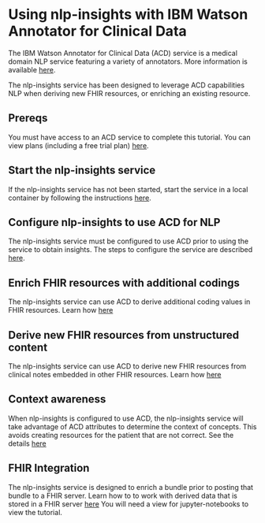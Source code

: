 # Using nlp-insights with IBM Watson Annotator for Clinical Data

The IBM Watson Annotator for Clinical Data (ACD) service is a medical domain NLP service featuring a variety of annotators. More information is available [here](https://www.ibm.com/cloud/watson-annotator-for-clinical-data).

The nlp-insights service has been designed to leverage ACD capabilities NLP when deriving new FHIR resources, or enriching an existing resource.


## Prereqs
You must have access to an ACD service to complete this tutorial. You can view plans (including a free trial plan) [here](https://cloud.ibm.com/catalog/services/annotator-for-clinical-data).


## Start the nlp-insights service
If the nlp-insights service has not been started, start the service in a local container by following the instructions [here](../setup/start_nlp_insights.md).

## Configure nlp-insights to use ACD for NLP
The nlp-insights service must be configured to use ACD prior to using the service to obtain insights. The steps to configure the service are described [here](./configure_acd.md).

## Enrich FHIR resources with additional codings
The nlp-insights service can use ACD to derive additional coding values in FHIR resources. Learn how [here](./enrich.md)

## Derive new FHIR resources from unstructured content
The nlp-insights service can use ACD to derive new FHIR resources from clinical notes embedded in other FHIR resources. Learn how [here](./derive_new_resources.md)

## Context awareness
When nlp-insights is configured to use ACD, the nlp-insights service will take advantage of ACD attributes to determine the context of concepts. This avoids creating resources for the patient that are not correct. See the details [here](./context_awareness.md)

## FHIR Integration
 The nlp-insights service is designed to enrich a bundle prior to posting that bundle to a FHIR server. Learn how to to work with derived data that is stored in a FHIR server [here](../fhir_integration/fhir_integration_tutorial.ipynb) You will need a view for jupyter-notebooks to view the tutorial.